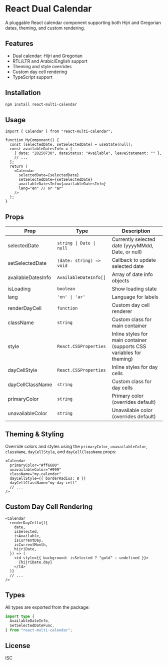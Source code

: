 # React Dual Calendar

A pluggable React calendar component supporting both Hijri and Gregorian dates, theming, and custom rendering.

## Features

- Dual calendar: Hijri and Gregorian
- RTL/LTR and Arabic/English support
- Theming and style overrides
- Custom day cell rendering
- TypeScript support

## Installation

```bash
npm install react-multi-calendar
```

## Usage

```tsx
import { Calendar } from "react-multi-calendar";

function MyComponent() {
  const [selectedDate, setSelectedDate] = useState(null);
  const availableDatesInfo = [
    { date: "20250730", dateStatus: "Available", leaveStatement: "" },
    // ...
  ];
  return (
    <Calendar
      selectedDate={selectedDate}
      setSelectedDate={setSelectedDate}
      availableDatesInfo={availableDatesInfo}
      lang="en" // or "ar"
    />
  );
}
```

## Props

| Prop               | Type                     | Description                                                           |
| ------------------ | ------------------------ | --------------------------------------------------------------------- |
| selectedDate       | `string \| Date \| null` | Currently selected date (yyyyMMdd, Date, or null)                     |
| setSelectedDate    | `(date: string) => void` | Callback to update selected date                                      |
| availableDatesInfo | `AvailableDateInfo[]`    | Array of date info objects                                            |
| isLoading          | `boolean`                | Show loading state                                                    |
| lang               | `'en' \| 'ar'`           | Language for labels                                                   |
| renderDayCell      | `function`               | Custom day cell renderer                                              |
| className          | `string`                 | Custom class for main container                                       |
| style              | `React.CSSProperties`    | Inline styles for main container (supports CSS variables for theming) |
| dayCellStyle       | `React.CSSProperties`    | Inline styles for day cells                                           |
| dayCellClassName   | `string`                 | Custom class for day cells                                            |
| primaryColor       | `string`                 | Primary color (overrides default)                                     |
| unavailableColor   | `string`                 | Unavailable color (overrides default)                                 |

## Theming & Styling

Override colors and styles using the `primaryColor`, `unavailableColor`, `className`, `dayCellStyle`, and `dayCellClassName` props:

```tsx
<Calendar
  primaryColor="#ff6600"
  unavailableColor="#999"
  className="my-calendar"
  dayCellStyle={{ borderRadius: 8 }}
  dayCellClassName="my-day-cell"
  // ...
/>
```

## Custom Day Cell Rendering

```tsx
<Calendar
  renderDayCell={({
    date,
    isSelected,
    isAvailable,
    isCurrentDay,
    isCurrentMonth,
    hijriDate,
  }) => (
    <td style={{ background: isSelected ? "gold" : undefined }}>
      {hijriDate.day}
    </td>
  )}
  // ...
/>
```

## Types

All types are exported from the package:

```ts
import type {
  AvailableDateInfo,
  SetSelectedDateFunc,
} from "react-multi-calendar";
```

## License

ISC
